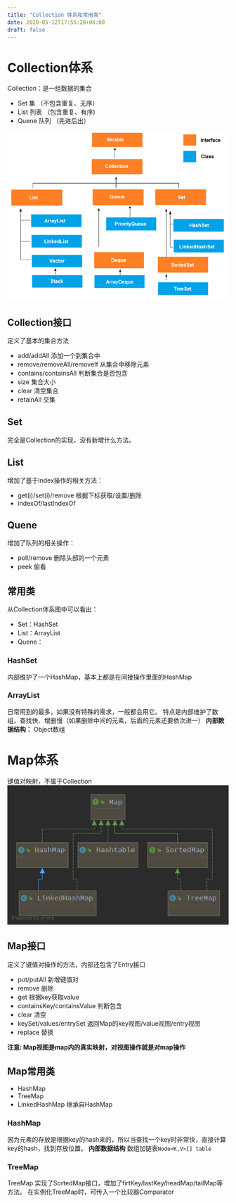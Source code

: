 ```yaml
---
title: "Collection 体系和常用类"
date: 2020-05-12T17:55:28+08:00
draft: false
---
```


# Collection体系
Collection：是一组数据的集合
* Set 集 （不包含重复、无序）
* List 列表 （包含重复、有序)
* Quene 队列 （先进后出）

![Colection体系](/static/collections.jpg)

## Collection接口
定义了基本的集合方法
* add/addAll	添加一个到集合中
* remove/removeAll/removeIf	从集合中移除元素
* contains/containsAll	判断集合是否包含
* size	集合大小
* clear	清空集合
* retainAll	交集

## Set
完全是Collection的实现，没有新增什么方法。

## List
增加了基于Index操作的相关方法：
* get(i)/set(i)/remove 根据下标获取/设置/删除
* indexOf/lastIndexOf 

## Quene
增加了队列的相关操作：
* poll/remove 	删除头部的一个元素
* peek 偷看


## 常用类

从Collection体系图中可以看出：
* Set：HashSet
* List：ArrayList
* Quene：

### HashSet
内部维护了一个HashMap，基本上都是在间接操作里面的HashMap

### ArrayList
日常用到的最多，如果没有特殊的需求，一般都会用它。
特点是内部维护了数组，查找快、增删慢（如果删除中间的元素，后面的元素还要依次进一）
**内部数据结构：** Object数组


# Map体系
键值对映射，不属于Collection
![Map体系](/static/Map.png)

## Map接口
定义了键值对操作的方法，内部还包含了Entry接口
* put/putAll 新增键值对
* remove 	删除
* get	根据key获取value
* containsKey/containsValue 	判断包含
* clear	清空
* keySet/values/entrySet	返回Map的key视图/value视图/entry视图
* replace 替换

__注意: Map视图是map内的真实映射，对视图操作就是对map操作__


## Map常用类

* HashMap
* TreeMap
* LinkedHashMap 继承自HashMap

### HashMap
因为元素的存放是根据key的hash来的，所以当查找一个key时非常快，直接计算key的hash，找到存放位置。
**内部数据结构** 数组加链表`Node<K,V>[] table`

### TreeMap
TreeMap 实现了SortedMap接口，增加了firtKey/lastKey/headMap/tailMap等方法。
在实例化TreeMap时，可传入一个比较器Comparator


